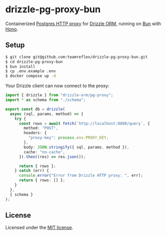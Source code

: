 # drizzle-pg-proxy-bun

Containerized [Postgres HTTP proxy](https://orm.drizzle.team/docs/get-started-postgresql#http-proxy) for [Drizzle ORM](https://orm.drizzle.team/docs/overview), running on [Bun](https://bun.sh/) with [Hono](https://hono.dev/).

## Setup

```bash
$ git clone git@github.com:teamreflex/drizzle-pg-proxy-bun.git
$ cd drizzle-pg-proxy-bun
$ bun install
$ cp .env.example .env
$ docker compose up -d
```

Your Drizzle client can now connect to the proxy:

```ts
import { drizzle } from "drizzle-orm/pg-proxy";
import * as schema from "./schema";

export const db = drizzle(
  async (sql, params, method) => {
    try {
      const rows = await fetch(`http://localhost:8080/query`, {
        method: "POST",
        headers: {
          "proxy-key": process.env.PROXY_KEY,
        },
        body: JSON.stringify({ sql, params, method }),
        cache: "no-cache",
      }).then((res) => res.json());

      return { rows };
    } catch (err) {
      console.error("Error from Drizzle HTTP proxy: ", err);
      return { rows: [] };
    }
  },
  { schema }
);
```

## License

Licensed under the [MIT license](https://github.com/teamreflex/drizzle-pg-proxy-bun/blob/main/LICENSE.md).
